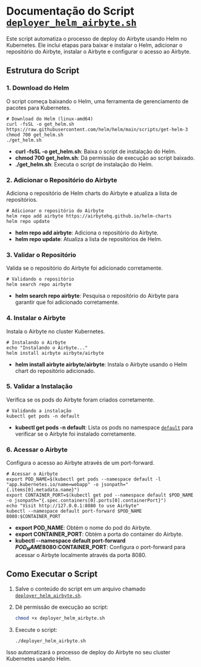 

# Documentação do Script [`deployer_helm_airbyte.sh`](.)

Este script automatiza o processo de deploy do Airbyte usando Helm no Kubernetes. Ele inclui etapas para baixar e instalar o Helm, adicionar o repositório do Airbyte, instalar o Airbyte e configurar o acesso ao Airbyte.

## Estrutura do Script

### 1. Download do Helm

O script começa baixando o Helm, uma ferramenta de gerenciamento de pacotes para Kubernetes.

```shell
# Download do Helm (linux-amd64)
curl -fsSL -o get_helm.sh https://raw.githubusercontent.com/helm/helm/main/scripts/get-helm-3
chmod 700 get_helm.sh
./get_helm.sh
```

- **curl -fsSL -o get_helm.sh**: Baixa o script de instalação do Helm.
- **chmod 700 get_helm.sh**: Dá permissão de execução ao script baixado.
- **./get_helm.sh**: Executa o script de instalação do Helm.

### 2. Adicionar o Repositório do Airbyte

Adiciona o repositório de Helm charts do Airbyte e atualiza a lista de repositórios.

```shell
# Adicionar o repositório do Airbyte
helm repo add airbyte https://airbytehq.github.io/helm-charts
helm repo update
```

- **helm repo add airbyte**: Adiciona o repositório do Airbyte.
- **helm repo update**: Atualiza a lista de repositórios de Helm.

### 3. Validar o Repositório

Valida se o repositório do Airbyte foi adicionado corretamente.

```shell
# Validando o repositório
helm search repo airbyte
```

- **helm search repo airbyte**: Pesquisa o repositório do Airbyte para garantir que foi adicionado corretamente.

### 4. Instalar o Airbyte

Instala o Airbyte no cluster Kubernetes.

```shell
# Instalando o Airbyte
echo "Instalando o Airbyte..."
helm install airbyte airbyte/airbyte
```

- **helm install airbyte airbyte/airbyte**: Instala o Airbyte usando o Helm chart do repositório adicionado.

### 5. Validar a Instalação

Verifica se os pods do Airbyte foram criados corretamente.

```shell
# Validando a instalação
kubectl get pods -n default
```

- **kubectl get pods -n default**: Lista os pods no namespace [`default`](.) para verificar se o Airbyte foi instalado corretamente.

### 6. Acessar o Airbyte

Configura o acesso ao Airbyte através de um port-forward.

```shell
# Acessar o Airbyte 
export POD_NAME=$(kubectl get pods --namespace default -l "app.kubernetes.io/name=webapp" -o jsonpath="{.items[0].metadata.name}")
export CONTAINER_PORT=$(kubectl get pod --namespace default $POD_NAME -o jsonpath="{.spec.containers[0].ports[0].containerPort}")
echo "Visit http://127.0.0.1:8080 to use Airbyte"
kubectl --namespace default port-forward $POD_NAME 8080:$CONTAINER_PORT
```

- **export POD_NAME**: Obtém o nome do pod do Airbyte.
- **export CONTAINER_PORT**: Obtém a porta do container do Airbyte.
- **kubectl --namespace default port-forward $POD_NAME 8080:$CONTAINER_PORT**: Configura o port-forward para acessar o Airbyte localmente através da porta 8080.

## Como Executar o Script

1. Salve o conteúdo do script em um arquivo chamado [`deployer_helm_airbyte.sh`](.).
2. Dê permissão de execução ao script:

   ```sh
   chmod +x deployer_helm_airbyte.sh
   ```

3. Execute o script:

   ```sh
   ./deployer_helm_airbyte.sh
   ```

Isso automatizará o processo de deploy do Airbyte no seu cluster Kubernetes usando Helm.